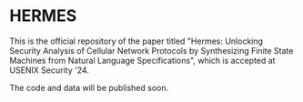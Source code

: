 # HERMES 

This is the official repository of the paper titled "Hermes: Unlocking Security Analysis of Cellular Network Protocols by Synthesizing Finite State Machines from Natural Language Specifications", which is accepted at USENIX Security '24. 

The code and data will be published soon.


